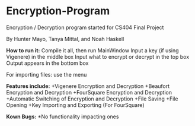 # Encryption-Program
Encryption / Decryption program started for CS404 Final Project

By Hunter Mayo, Tanya Mittal, and Noah Haskell

__How to run it:__
Compile it all, then run MainWindow
Input a key (if using Vigenere) in the middle box
Input what to encrypt or decrypt in the top box
Output appears in the bottom box

For importing files: use the menu

__Features include:__
+Vigenere Encryption and Decryption
+Beaufort Encryption and Decryption
+FourSquare Encryption and Decryption
+Automatic Switching of Encryption and Decryption
+File Saving
+File Opening
+Key Importing and Exporting (For FourSquare)

__Kown Bugs:__
*No functionality impacting ones
